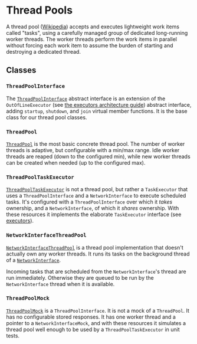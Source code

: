 # Thread Pools

A thread pool ([Wikipedia][thread_pools_wikipedia]) accepts and executes
lightweight work items called "tasks", using a carefully managed group
of dedicated long-running worker threads. The worker threads perform
the work items in parallel without forcing each work item to assume the
burden of starting and destroying a dedicated thread.

## Classes

### `ThreadPoolInterface`
The [`ThreadPoolInterface`][thread_pool_interface.h] abstract interface is
an extension of the `OutOfLineExecutor` (see [the executors architecture
guide][executors]) abstract interface, adding `startup`, `shutdown`, and
`join` virtual member functions. It is the base class for our thread
pool classes.

### `ThreadPool`

[`ThreadPool`][thread_pool.h] is the most basic concrete thread pool. The
number of worker threads is adaptive, but configurable with a min/max
range. Idle worker threads are reaped (down to the configured min), while
new worker threads can be created when needed (up to the configured max).

### `ThreadPoolTaskExecutor`

[`ThreadPoolTaskExecutor`][thread_pool_task_executor.h] is not a thread
pool, but rather a `TaskExecutor` that uses a `ThreadPoolInterface` and
a `NetworkInterface` to execute scheduled tasks. It's configured with a
`ThreadPoolInterface` over which it _takes_ ownership, and a
`NetworkInterface`, of which it _shares_ ownership. With these resources
it implements the elaborate `TaskExecutor` interface (see [executors]).

### `NetworkInterfaceThreadPool`

[`NetworkInterfaceThreadPool`][network_interface_thread_pool.h] is a
thread pool implementation that doesn't actually own any worker threads.
It runs its tasks on the background thread of a
[`NetworkInterface`][network_interface.h].

Incoming tasks that are scheduled from the `NetworkInterface`'s thread
are run immediately. Otherwise they are queued to be run by the
`NetworkInterface` thread when it is available.

### `ThreadPoolMock`

[`ThreadPoolMock`][thread_pool_mock.h] is a `ThreadPoolInterface`. It is not
a mock of a `ThreadPool`. It has no configurable stored responses. It has
one worker thread and a pointer to a `NetworkInterfaceMock`, and with these
resources it simulates a thread pool well enough to be used by a
`ThreadPoolTaskExecutor` in unit tests.

[thread_pools_wikipedia]: https://en.wikipedia.org/wiki/Thread_pool
[executors]: ../src/mongo/executor/README.md
[thread_pool_interface.h]: ../src/mongo/util/concurrency/thread_pool_interface.h
[thread_pool.h]: ../src/mongo/util/concurrency/thread_pool.h
[thread_pool_task_executor.h]: ../src/mongo/executor/thread_pool_task_executor.h
[network_interface_thread_pool.h]: ../src/mongo/executor/network_interface_thread_pool.h
[network_interface.h]: ../src/mongo/executor/network_interface.h
[thread_pool_mock.h]: ../src/mongo/executor/thread_pool_mock.h

